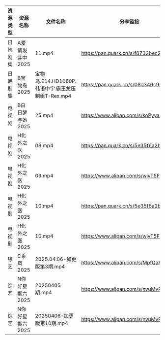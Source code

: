 | 资源类型 | 资源名称       | 文件名称                                 | 分享链接                                 | 更新时间                |
| ---- | ---------- | ------------------------------------ | ------------------------------------ | ------------------- |
| 日韩剧集 | A爱情发芽中2025 | 11.mp4                               | https://pan.quark.cn/s/f8732bec2f63  | 2025-04-06 01:20:46 |
| 日韩剧集 | B宝物岛2025   | 宝物岛.E14.HD1080P.韩语中字.霸王龙压制组T-Rex.mp4 | https://pan.quark.cn/s/08d346c96dc0  | 2025-04-06 01:21:09 |
| 电视剧  | B白日梦与她2025 | 25.mp4                               | https://www.alipan.com/s/koPyyazPNd1 | 2025-04-06 14:05:17 |
| 电视剧  | H化外之医2025  | 09.mp4                               | https://pan.quark.cn/s/5e35f6a2b34c  | 2025-04-06 01:22:44 |
| 电视剧  | H化外之医2025  | 09.mp4                               | https://www.alipan.com/s/wjvT5FZLoJf | 2025-04-06 10:05:50 |
| 电视剧  | H化外之医2025  | 10.mp4                               | https://pan.quark.cn/s/5e35f6a2b34c  | 2025-04-06 01:22:41 |
| 电视剧  | H化外之医2025  | 10.mp4                               | https://www.alipan.com/s/wjvT5FZLoJf | 2025-04-06 10:05:50 |
| 综艺   | C乘风2025    | 2025.04.06-加更版第3期.mp4                | https://www.alipan.com/s/MpfQaAMy4Ly | 2025-04-06 16:08:19 |
| 综艺   | N你好星期六2025 | 20250405期.mp4                        | https://www.alipan.com/s/nvuMvPrHLGa | 2025-04-06 00:09:03 |
| 综艺   | N你好星期六2025 | 20250406-加更版第10期.mp4                 | https://www.alipan.com/s/nvuMvPrHLGa | 2025-04-06 14:09:19 |
